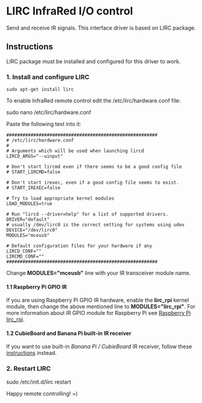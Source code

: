 # LIRC InfraRed I/O control

Send and receive IR signals. This interface driver is based on LIRC package.

## Instructions

LIRC package must be installed and configured for this driver to work.

### 1. Install and configure LIRC

    sudo apt-get install lirc

To enable InfraRed remote control edit the /etc/lirc/hardware.conf file:

   sudo nano /etc/lirc/hardware.conf

Paste the following text into it: 

    ########################################################
    # /etc/lirc/hardware.conf
    #
    # Arguments which will be used when launching lircd
    LIRCD_ARGS="--uinput"
    
    # Don't start lircmd even if there seems to be a good config file
    # START_LIRCMD=false
    
    # Don't start irexec, even if a good config file seems to exist.
    # START_IREXEC=false
    
    # Try to load appropriate kernel modules
    LOAD_MODULES=true
    
    # Run "lircd --driver=help" for a list of supported drivers.
    DRIVER="default"
    # usually /dev/lirc0 is the correct setting for systems using udev
    DEVICE="/dev/lirc0"
    MODULES="mceusb"
    
    # Default configuration files for your hardware if any
    LIRCD_CONF=""
    LIRCMD_CONF=""
    ########################################################

Change **MODULES="mceusb"** line with your IR transceiver module name. 

#### 1.1 Raspberry Pi GPIO IR

If you are using Raspberry Pi GPIO IR hardware, enable the **lirc_rpi** kernel module, then change the above mentioned line to **MODULES="lirc_rpi"**. 
For more information about IR GPIO module for Raspberry Pi see <a href="http://aron.ws/projects/lirc_rpi/" target="_blank">Raspberry Pi lirc_rpi</a>.

#### 1.2 CubieBoard and Banana Pi built-in IR receiver

If you want to use built-in *Banana Pi / CubieBoard* IR receiver, follow these <a href="http://linux-sunxi.org/LIRC#Using_LIRC_with_Cubieboard2_.28A20_SoC.29" target="_blank">instructions</a> instead.

### 2. Restart LIRC

   sudo /etc/init.d/lirc restart

Happy remote controlling! =) 


